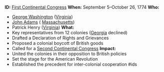 **ID:** [First Continental Congress](./../first-continental-congress/)
**When:** September 5–October 26, 1774
**Who:**
 * [George Washington](./../george-washington/) ([Virginia](./../virginia/))
 * [John Adams](./../john-adams/) ( [Massachusetts](./../massachusetts/))
 * Patrick Henry ([Virginia](./../virginia/))
**What:**
 * Key representatives from 12 colonies ([Georgia](./../georgia/) declined)
 * Drafted a Declaration of Rights and Grievances
 * Proposed a colonial boycott of British goods
 * Called for a [Second Continental Congress](./../second-continental-congress/)
**Impact:**
 * United the colonies in their opposition to British policies
 * Set the stage for the American Revolution
 * Established the precedent for inter-colonial cooperation
#ids